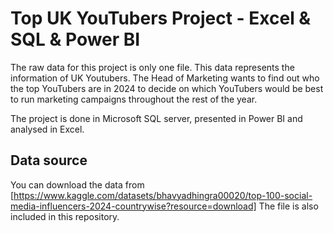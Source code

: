 # Top UK YouTubers Project - Excel & SQL & Power BI 
The raw data for this project is only one file. This data represents the information of UK Youtubers. The Head of Marketing wants to find out who the top YouTubers are in 2024 to decide on which YouTubers would be best to run marketing campaigns throughout the rest of the year.

The project is done in Microsoft SQL server, presented in Power BI and analysed in Excel.

## Data source
You can download the data from [https://www.kaggle.com/datasets/bhavyadhingra00020/top-100-social-media-influencers-2024-countrywise?resource=download]
The file is also included in this repository.
